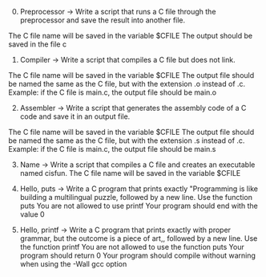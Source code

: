 0. Preprocessor -> Write a script that runs a C file through the preprocessor and save the result into another file.

The C file name will be saved in the variable $CFILE
The output should be saved in the file c
1. Compiler -> Write a script that compiles a C file but does not link.

The C file name will be saved in the variable $CFILE
The output file should be named the same as the C file, but with the extension .o instead of .c.
Example: if the C file is main.c, the output file should be main.o

2. Assembler -> Write a script that generates the assembly code of a C code and save it in an output file.

The C file name will be saved in the variable $CFILE
The output file should be named the same as the C file, but with the extension .s instead of .c.
Example: if the C file is main.c, the output file should be main.s

3. Name -> Write a script that compiles a C file and creates an executable named cisfun.
The C file name will be saved in the variable $CFILE

4. Hello, puts -> Write a C program that prints exactly "Programming is like building a multilingual puzzle, followed by a new line.
Use the function puts
You are not allowed to use printf
Your program should end with the value 0

5. Hello, printf -> Write a C program that prints exactly with proper grammar, but the outcome is a piece of art,, followed by a new line.
Use the function printf
You are not allowed to use the function puts
Your program should return 0
Your program should compile without warning when using the -Wall gcc option
